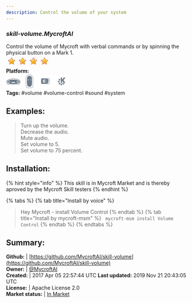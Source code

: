 ```yaml
---
description: Control the volume of your system
---
```


### _skill-volume.MycroftAI_  
Control the volume of Mycroft with verbal commands or by spinning the physical
button on a Mark 1.  
![](../.gitbook/assets/star.png)![](../.gitbook/assets/star.png)![](../.gitbook/assets/star.png)![](../.gitbook/assets/star.png)  
**Platform:**  
 ![Mark I](../.gitbook/assets/mark-1-icon.png)  ![Mark II](../.gitbook/assets/mark-2-icon.png)  ![Picroft](../.gitbook/assets/picroft-icon.png)  ![plasmoid](../.gitbook/assets/kde.png)   
**Tags:** \#volume \#volume-control \#sound \#system   
## Examples:  
> Turn up the volume.  
> Decrease the audio.  
> Mute audio.  
> Set volume to 5.  
> Set volume to 75 percent.  
  
## Installation:  
{% hint style="info" %}
This skill is in Mycroft Market and is thereby aproved by the Mycroft Skill testers
{% endhint %}
    
{% tabs %}
{% tab title="Install by voice" %}
> Hey Mycroft - install Volume Control
{% endtab %}
  {% tab title="Install by mycroft-msm" %}
``` mycroft-msm install Volume Control```
{% endtab %}
  {% endtabs %}
    
## Summary:  
**Github:** | [https://github.com/MycroftAI/skill-volume](https://github.com/MycroftAI/skill-volume)  
**Owner:** | [@MycroftAI](https://github.com/MycroftAI)  
**Created:** | 2017 Apr 05 22:57:44 UTC  **Last updated:** 2019 Nov 21 20:43:05 UTC  
**License:** | Apache License 2.0  
**Market status:** | [In Market](https://market.mycroft.ai/skill/mycroft-volume)  
